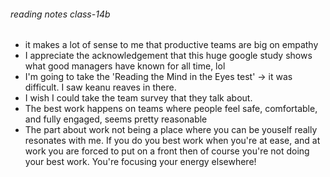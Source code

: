 ###### reading notes class-14b

- it makes a lot of sense to me that productive teams are big on empathy
- I appreciate the acknowledgement that this huge google study shows what good managers have known for all time, lol
- I'm going to take the 'Reading the Mind in the Eyes test' -> it was difficult. I saw keanu reaves in there.
- I wish I could take the team survey that they talk about.
- The best work happens on teams where people feel safe, comfortable, and fully engaged, seems pretty reasonable
- The part about work not being a place where you can be youself really resonates with me. If you do you best work when you're at ease, and at work you are forced to put on a front then of course you're not doing your best work. You're focusing your energy elsewhere!
